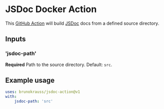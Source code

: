 # JSDoc Docker Action
This [GitHub Action](https://github.com/features/actions) will build [JSDoc](https://jsdoc.app/) docs from a defined source directory.

## Inputs
### 'jsdoc-path'
**Required** Path to the source directory. Default: `src`.

## Example usage
```yaml
uses: brunokrauss/jsdoc-action@v1
with:
    jsdoc-path: 'src'
```
